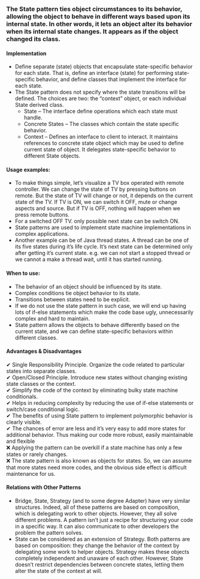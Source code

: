 ### The State pattern ties object circumstances to its behavior, allowing the object to behave in different ways based upon its internal state. In other words, it lets an object alter its behavior when its internal state changes. It appears as if the object changed its class.


#### Implementation
 * Define separate (state) objects that encapsulate state-specific behavior for each state. That is, define an interface (state) for performing state-specific behavior, and define classes that implement the interface for each state.
 * The State pattern does not specify where the state transitions will be defined. The choices are two: the “context” object, or each individual State derived class.
 	* State – The interface define operations which each state must handle.
 	* Concrete States – The classes which contain the state specific behavior.
 	* Context – Defines an interface to client to interact. It maintains references to concrete state object which may be used to define current state of object. It delegates state-specific behavior to different State objects.


#### Usage examples: 
 * To make things simple, let’s visualize a TV box operated with remote controller. We can change the state of TV by pressing buttons on remote. But the state of TV will change or not, it depends on the current state of the TV. If TV is ON, we can switch it OFF, mute or change aspects and source. But if TV is OFF, nothing will happen when we press remote buttons.
 * For a switched OFF TV. only possible next state can be switch ON.
 * State patterns are used to implement state machine implementations in complex applications.
 * Another example can be of Java thread states. A thread can be one of its five states during it’s life cycle. It’s next state can be determined only after getting it’s current state. e.g. we can not start a stopped thread or we cannot a make a thread wait, until it has started running.


#### When to use:
 * The behavior of an object should be influenced by its state.
 * Complex conditions tie object behavior to its state.
 * Transitions between states need to be explicit.
 * If we do not use the state pattern in such case, we will end up having lots of if-else statements which make the code base ugly, unnecessarily complex and hard to maintain. 
 * State pattern allows the objects to behave differently based on the current state, and we can define state-specific behaviors within different classes.


#### Advantages & Disadvantages
 ✔ Single Responsibility Principle. Organize the code related to particular states into separate classes.<br/>
 ✔ Open/Closed Principle. Introduce new states without changing existing state classes or the context.<br/>
 ✔ Simplify the code of the context by eliminating bulky state machine conditionals.<br/>
 ✔ Helps in reducing complexity by reducing the use of if-else statements or switch/case conditional logic.<br/>
 ✔ The benefits of using State pattern to implement polymorphic behavior is clearly visible.<br/>
 ✔ The chances of error are less and it’s very easy to add more states for additional behavior. Thus making our code more robust, easily maintainable and flexible<br/>
 ❌ Applying the pattern can be overkill if a state machine has only a few states or rarely changes.<br/>
 ❌ The state pattern is also known as objects for states. So, we can assume that more states need more codes, and the obvious side effect is difficult maintenance for us.<br/>


#### Relations with Other Patterns
 * Bridge, State, Strategy (and to some degree Adapter) have very similar structures. Indeed, all of these patterns are based on composition, which is delegating work to other objects. However, they all solve different problems. A pattern isn’t just a recipe for structuring your code in a specific way. It can also communicate to other developers the problem the pattern solves.
 * State can be considered as an extension of Strategy. Both patterns are based on composition: they change the behavior of the context by delegating some work to helper objects. Strategy makes these objects completely independent and unaware of each other. However, State doesn’t restrict dependencies between concrete states, letting them alter the state of the context at will.

